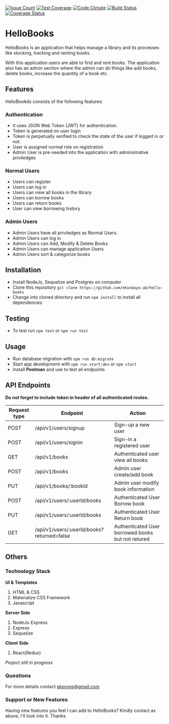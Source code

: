 [![Issue Count](https://codeclimate.com/github/ekundayo-ab/hello-books/badges/issue_count.svg)](https://codeclimate.com/github/codeclimate/codeclimate)
[![Test Coverage](https://codeclimate.com/github/ekundayo-ab/hello-books/badges/coverage.svg)](https://codeclimate.com/github/codeclimate/codeclimate/coverage)
[![Code Climate](https://codeclimate.com/github/ekundayo-ab/hello-books/badges/gpa.svg)](https://codeclimate.com/github/codeclimate/codeclimate)
[![Build Status](https://travis-ci.org/ekundayo-ab/hello-books.svg?branch=master)](https://travis-ci.org/ekundayo-ab/hello-books)
[![Coverage Status](https://coveralls.io/repos/github/ekundayo-ab/hello-books/badge.svg?branch=master)](https://coveralls.io/github/ekundayo-ab/hello-books?branch=master)
# HelloBooks

HelloBooks is an application that helps manage a library and its processes like stocking, tracking and renting books.

With this application users are able to find and rent books. The application also has an admin section where the admin can do things like add books, delete books, increase the quantity of a book etc.

## Features
HelloBookds consists of the following features:

### Authentication
- It uses JSON Web Token (JWT) for authentication.
- Token is generated on user login
- Token is perpetually verified to check the state of the user if logged in or not.
- User is assigned normal role on registration
- Admin User is pre-seeded into the application with administrative priviledges

### Normal Users
- Users can register
- Users can log in
- Users can view all books in the library
- Users can borrow books
- Users can return books
- User can view borrowing history

### Admin Users
- Admin Users have all priviledges as Normal Users.
- Admin Users can log in
- Admin Users can Add, Modify & Delete Books
- Admin Users can manage application Users
- Admin Users sort & categorize books

## Installation
- Install NodeJs, Sequelize and Postgres on computer
- Clone this repository `git clone https://github.com/ekundayo-ab/hello-books`
- Change into cloned directory and run `npm install` to install all dependencies

## Testing 
- To test run `npm test` or `npm run test`

## Usage
- Run database migration with `npm run db:migrate`
- Start app development with `npm run start:dev` or `npm start`
- Install **Postman** and use to test all endpoints

## API Endpoints

**Do not forget to include token in header of all authenticated routes.**

Request type | Endpoint                                   | Action
-------------|--------------------------------------------|--------------------------------------------------
POST         | /api/v1/users/signup                       | Sign-up a new user
POST	     | /api/v1/users/signin                       | Sign-in a registered user
GET	         | /api/v1/books	                          | Authenticated user view all books
POST	     | /api/v1/books	                          | Admin user create/add book
PUT	         | /api/v1/books/:bookId	                  | Admin user modify book information
POST         | /api/v1/users/:userId/books                | Authenticated User Borrow book
PUT          | /api/v1/users/:userId/books                | Authenticated User Return book
GET	         | /api/v1/users/:userId/books?returned=false | Authenticated User borrowed books but not retured

## Others

### Technology Stack
**UI & Templates**
1. HTML & CSS
2. Materialize CSS Framework
3. Javascript

**Server Side**
1. NodeJs-Express
2. Express
3. Sequelize

**Client Side**
1. React(Redux)

_Project still in progress_

### Questions
For more details contact ekprogs@gmail.com

### Support or New Features
Having new features you feel I can add to HelloBooks? Kindly contact as above, I'll look into it. Thanks.
